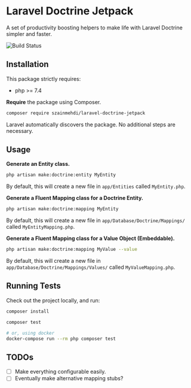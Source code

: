 # Laravel Doctrine Jetpack

A set of productivity boosting helpers to make life with Laravel Doctrine simpler and faster.

![Build Status](https://github.com/szainmehdi/laravel-doctrine-jetpack/workflows/Tests/badge.svg)

## Installation

This package strictly requires:
- php >= 7.4

**Require** the package using Composer.

```bash
composer require szainmehdi/laravel-doctrine-jetpack
```

Laravel automatically discovers the package. No additional steps are necessary.

## Usage

**Generate an Entity class.**

```bash
php artisan make:doctrine:entity MyEntity
```

By default, this will create a new file in `app/Entities` called `MyEntity.php`. 

**Generate a Fluent Mapping class for a Doctrine Entity.**

```bash
php artisan make:doctrine:mapping MyEntity
```

By default, this will create a new file in `app/Database/Doctrine/Mappings/` called `MyEntityMapping.php`. 

**Generate a Fluent Mapping class for a Value Object (Embeddable).**

```bash
php artisan make:doctrine:mapping MyValue --value
```

By default, this will create a new file in `app/Database/Doctrine/Mappings/Values/` called `MyValueMapping.php`. 

## Running Tests
Check out the project locally, and run:

```bash
composer install

composer test

# or, using docker
docker-compose run --rm php composer test
```

## TODOs
- [ ] Make everything configurable easily.
- [ ] Eventually make alternative mapping stubs?
